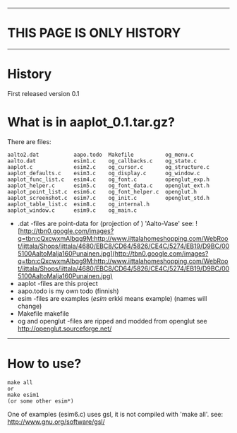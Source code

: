 
---

# THIS PAGE IS ONLY HISTORY #

---


# History #

First released version 0.1


# What is in aaplot\_0.1.tar.gz? #
There are files:
```
aalto2.dat           aapo.todo  Makefile          og_menu.c
aalto.dat            esim1.c    og_callbacks.c    og_state.c
aaplot.c             esim2.c    og_cursor.c       og_structure.c
aaplot_defaults.c    esim3.c    og_display.c      og_window.c
aaplot_func_list.c   esim4.c    og_font.c         openglut_exp.h
aaplot_helper.c      esim5.c    og_font_data.c    openglut_ext.h
aaplot_point_list.c  esim6.c    og_font_helper.c  openglut.h
aaplot_screenshot.c  esim7.c    og_init.c         openglut_std.h
aaplot_table_list.c  esim8.c    og_internal.h
aaplot_window.c      esim9.c    og_main.c
```
  * .dat -files are point-data for (projection of ) 'Aalto-Vase'
see:
![http://tbn0.google.com/images?q=tbn:cQxcwxmAlbqg9M:http://www.iittalahomeshopping.com/WebRoot/iittala/Shops/iittala/4680/EBC8/CD64/5826/CE4C/5274/EB19/D9BC/005100AaltoMalja160Punainen.jpg](http://tbn0.google.com/images?q=tbn:cQxcwxmAlbqg9M:http://www.iittalahomeshopping.com/WebRoot/iittala/Shops/iittala/4680/EBC8/CD64/5826/CE4C/5274/EB19/D9BC/005100AaltoMalja160Punainen.jpg)
  * aaplot -files are this project
  * aapo.todo is my own todo (finnish)
  * esim -files are examples (_esim_ erkki means example) (names will change)
  * Makefile makefile
  * og and openglut -files are ripped and modded from openglut see http://openglut.sourceforge.net/


---

# How to use? #
```
make all
or
make esim1
(or some other esim*)
```

One of examples (esim6.c) uses gsl, it is not compiled with 'make all'. see: http://www.gnu.org/software/gsl/